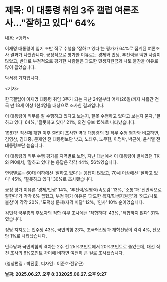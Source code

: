 # **제목: 이 대통령 취임 3주 갤럽 여론조사…"잘하고 있다" 64%**

  내용: <앵커>

이재명 대통령이 임기 초반 직무 수행을 '잘하고 있다'는 평가가 64%로 집계된 여론조사 결과가 나왔습니다. 긍정적으로 평가한 이유로는 경제와 민생, 추진력을 택한 사람이 많았고, 반대로 부정적으로 평가한 사람들은 과도한 민생지원금과 나토 불참을 이유로 많이 꼽았습니다.

박서경 기자입니다.

<기자>

한국갤럽이 이재명 대통령 취임 3주가 되는 지난 24일부터 어제(26일)까지 사흘간 전국 만 18세 이상 1천4명을 대상으로 조사한 결과입니다.

이 대통령이 직무를 잘 수행하고 있다고 보는지, 잘못 수행하고 있다고 보는지 묻자, '잘하고 있다' 64%, '잘못하고 있다' 21%, 의견 유보 15%로 나타났습니다.

1987년 직선제 개헌 이후 갤럽이 조사한 역대 대통령의 첫 직무 수행 평가와 비교하면, 김영삼, 김대중, 문재인 전 대통령보단 낮고, 노태우, 노무현, 이명박, 박근혜, 윤석열 전 대통령보단 높습니다.

이 대통령의 직무 수행 평가를 지역별로 보면, 지난 대선에서 이 대통령이 열세였던 TK와 PK에서, '잘하고 있다'는 응답은 각각 44%, 56%였습니다.

연령별로는 60대 이하에선 '잘하고 있다'는 응답이 많았고, 70세 이상에선 '잘하고 있다' 45%, '잘못하고 있다' 30%로 조사됐습니다.

긍정 평가 이유론 '경제/민생' 14%, '추진력/실행력/속도감' 13%, '소통'과 '전반적으로 잘한다'가 각각 8% 꼽혔고, 부정 평가 이유론 '과도한 복지/민생지원금'과 '외교/나토 불참'이 각각 20%, '도덕성 문제/자격 미달' 12%, '인사' 10% 순이었습니다.

김민석 국무총리 후보자의 적합 여부 조사에선 '적합하다' 43%, '적합하지 않다' 31%였습니다.

정당 지지도는 민주당 43%, 국민의힘 23%, 조국혁신당과 개혁신당이 각각 4%, 진보당 1%로 나타났습니다.

민주당과 국민의힘의 격차는 2주 전 25%포인트에서 20%포인트로 줄었는데, 대선 직전 조사의 6%포인트 차이에 비하면 여전히 큰 걸로 조사됐습니다.

(영상편집 : 박진훈, 디자인 : 이준호·전유근)

  **날짜: 2025.06.27. 오후 8:332025.06.27. 오후 9:27**